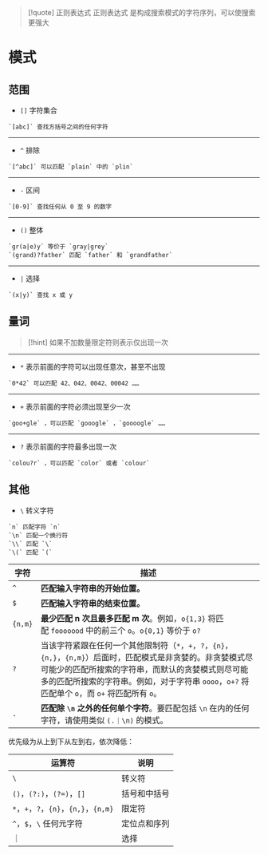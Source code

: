 >[!quote] 正则表达式
>正则表达式 是构成搜索模式的字符序列，可以使搜索更强大

# 模式
## 范围
- `[]` 字符集合
```
`[abc]` 查找方括号之间的任何字符
```

---

- `^` 排除
```
`[^abc]` 可以匹配 `plain` 中的 `plin`
```

---

- `-` 区间
```
`[0-9]` 查找任何从 0 至 9 的数字
```

---

- `()` 整体
```
`gr(a|e)y` 等价于 `gray|grey`
`(grand)?father` 匹配 `father` 和 `grandfather`
```

---

- `|` 选择
```
`(x|y)` 查找 x 或 y
```

## 量词
>[!hint] 如果不加数量限定符则表示仅出现一次

---

- `*` 表示前面的字符可以出现任意次，甚至不出现
```
`0*42` 可以匹配 42、042、0042、00042 ……
```

---

- `+` 表示前面的字符必须出现至少一次
```
`goo+gle` ，可以匹配 `gooogle` ，`goooogle` ……
```

---

- `?` 表示前面的字符最多出现一次
```
`colou?r` ，可以匹配 `color` 或者 `colour`
```

## 其他
- `\` 转义字符
```
`n` 匹配字符 `n`
`\n` 匹配一个换行符
`\\` 匹配 `\`
`\(` 匹配 `(`
```

| 字符      | 描述                                                                                                                                                            |
| ------- | ------------------------------------------------------------------------------------------------------------------------------------------------------------- |
| `^`     | **匹配输入字符串的开始位置。**                                                                                                                                             |
| `$`     | **匹配输入字符串的结束位置。**                                                                                                                                             |
| `{n,m}` | **最少匹配 n 次且最多匹配 m 次**。例如，`o{1,3}` 将匹配 `fooooood` 中的前三个 `o`。`o{0,1}` 等价于 `o?`                                                                                  |
| `?`     | 当该字符紧跟在任何一个其他限制符（`*`，`+`，`?`，`{n}`，`{n,}`，`{n,m}`）后面时，匹配模式是非贪婪的。非贪婪模式尽可能少的匹配所搜索的字符串，而默认的贪婪模式则尽可能多的匹配所搜索的字符串。例如，对于字符串 `oooo`，`o+?` 将匹配单个 `o`，而 `o+` 将匹配所有 `o`。 |
| `.`     | **匹配除 `\n` 之外的任何单个字符**。要匹配包括 `\n` 在内的任何字符，请使用类似 `(.｜\n)` 的模式。                                                                                                 |


优先级为从上到下从左到右，依次降低：

| 运算符                              | 说明     |
| -------------------------------- | ------ |
| `\`                              | 转义符    |
| `()`，`(?:)`，`(?=)`，`[]`          | 括号和中括号 |
| `*`，`+`，`?`，`{n}`，`{n,}`，`{n,m}` | 限定符    |
| `^`，`$`，`\` 任何元字符                | 定位点和序列 |
| ｜                                | 选择     |
